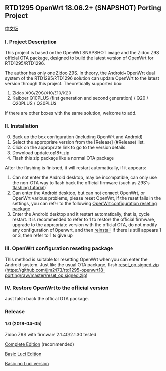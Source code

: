 ## RTD1295 OpenWrt 18.06.2+ (SNAPSHOT) Porting Project
[中文版](/README.MD)

### I. Project Description
This project is based on the OpenWrt SNAPSHOT image and the Zidoo Z9S official OTA package, designed to build the latest version of OpenWrt for RTD1295/RTD1296.

The author has only one Zidoo Z9S. In theory, the Android+OpenWrt dual system of the RTD1295/RTD1296 solution can update OpenWrt to the latest version through this project.
Theoretically supported box:
1. Zidoo X9S/Z9S/X10/Z10/X20
2. Kaiboer Q10PLUS (first generation and second generation) / Q20 / Q20PLUS / Q30PLUS

If there are other boxes with the same solution, welcome to add.

### II. Installation
0. Back up the box configuration (including OpenWrt and Android)
1. Select the appropriate version from the [Release] (#Release) list.
2. Click on the appropriate link to go to the version details.
3. Download update.op18*.zip
4. Flash this zip package like a normal OTA package

After the flashing is finished, it will restart automatically, if it appears:
1. Can not enter the Android desktop, may be incompatible, can only use the non-OTA way to flash back the official firmware (such as Z9S's [flashing tutorial](https://www.zidoo.tv/Support/support_guide/guide_target/jYabok9%2Ba0beq7k9e%5Bld%5D3ulg%3D%3D.html))
2. Can enter the Android desktop, but can not connect OpenWrt, or OpenWrt various problems, please reset OpenWrt, if the reset fails in the settings, you can refer to the following [OpenWrt configuration reseting package](#III._OpenWrt_configuration_reseting_package)
3. Enter the Android desktop and it restart automatically, that is, cycle restart. It is recommended to refer to 1 to restore the official firmware, upgrade to the appropriate version with the official OTA, do not modify any configuration of Openwrt, and then [reinstall](#II._Installatio_method), if there is still appears 1 or 3, then refer to 1 to give up

### III. OpenWrt configuration reseting package
This method is suitable for resetting OpenWrt when you can enter the Android system. Just like the usual OTA package, flash [reset_op.signed.zip](https://github.com/jjm2473/rtd1295-openwrt18-porting/raw/master/reset_op.signed.zip) (https://github.com/jjm2473/rtd1295-openwrt18-porting/raw/master/reset_op.signed.zip)

### IV. Restore OpenWrt to the official version 
Just falsh back the official OTA package.

### Release
#### 1.0 (2019-04-05)
Zidoo Z9S with firmware 2.1.40/2.1.30 tested

[Complete Edition](https://github.com/jjm2473/rtd1295-openwrt18-porting/releases/tag/1.0_full) (recommended)

[Basic Luci Edition](https://github.com/jjm2473/rtd1295-openwrt18-porting/releases/tag/1.0_luci)

[Basic no Luci version](https://github.com/jjm2473/rtd1295-openwrt18-porting/releases/tag/1.0_no_luci)